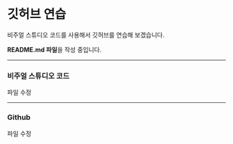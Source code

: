 # 깃허브 연습

비주얼 스튜디오 코드를 사용해서 깃허브를 연습해 보겠습니다.

**README.md 파일**을 작성 중입니다.

-----------------------------------

### 비주얼 스튜디오 코드

파일 수정

------------------------------------

### Github

파일 수정
